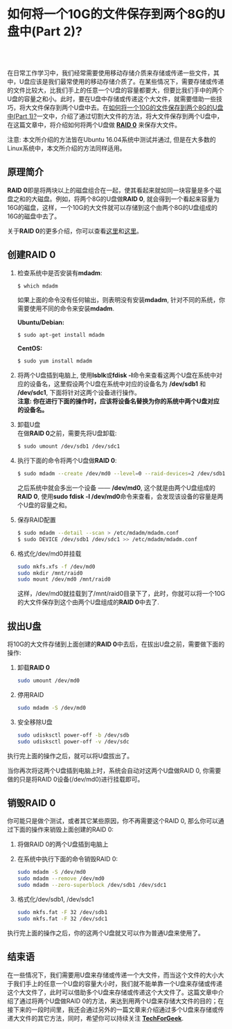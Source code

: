 # 如何将一个10G的文件保存到两个8G的U盘中(Part 2)?
<!--
2017-05-07
--><br /><br />

在日常工作学习中，我们经常需要使用移动存储介质来存储或传递一些文件，其中，U盘应该是我们最常使用的移动存储介质了。在某些情况下，需要存储或传递的文件比较大，比我们手上的任意一个U盘的容量都要大，但要比我们手中的两个U盘的容量之和小。此时，要在U盘中存储或传递这个大文件，就需要借助一些技巧，将大文件保存到两个U盘中去。在[如何将一个10G的文件保存到两个8G的U盘中(Part 1)?](how_store_10g_file_in_2_small_pendrive1.html)一文中，介绍了通过切割大文件的方法，将大文件保存到两个U盘中，在这篇文章中，将介绍如何将两个U盘做 **[RAID 0](https://en.wikipedia.org/wiki/Standard_RAID_levels#RAID_0)** 来保存大文件。   

注意: 本文所介绍的方法皆在Ubuntu 16.04系统中测试并通过, 但是在大多数的Linux系统中，本文所介绍的方法同样适用。    

## 原理简介

**RAID 0**即是将两块以上的磁盘组合在一起，使其看起来就如同一块容量是多个磁盘之和的大磁盘。例如，将两个8G的U盘做**RAID 0**, 就会得到一个看起来容量为16G的磁盘，这样，一个10G的大文件就可以存储到这个由两个8G的U盘组成的16G的磁盘中去了。    

关于**RAID 0**的更多介绍，你可以查看[这里](https://en.wikipedia.org/wiki/Standard_RAID_levels#RAID_0)和[这里](http://baike.baidu.com/link?url=W8YHfvED1fn3SkU_BBhHdxwUV3k45QrFk3kn8Zv5dvX2YUx07D3fOVmJXxT03QyYPQuP80CYrXCOpY95gjWN2xxRkILeg0B6sU91lfq4IyG)。    

## 创建RAID 0

1. 检查系统中是否安装有**mdadm**:    

   ```bash
   $ which mdadm
   ```
   如果上面的命令没有任何输出，则表明没有安装**mdadm**, 针对不同的系统，你需要使用不同的命令来安装**mdadm**.
   
   **Ubuntu/Debian:**   

   ```bash
   $ sudo apt-get install mdadm
   ```

   **CentOS:**    

   ```bash
   $ sudo yum install mdadm
   ```
2. 将两个U盘插到电脑上, 使用**lsblk**或**fdisk -l**命令来查看这两个U盘在系统中对应的设备名，这里假设两个U盘在系统中对应的设备名为 **/dev/sdb1** 和 **/dev/sdc1**, 下面将针对这两个设备进行操作。   
   **注意: 你在进行下面的操作时，应该将设备名替换为你的系统中两个U盘对应的设备名。**    
3. 卸载U盘    
   在做**RAID 0**之前，需要先将U盘卸载:

   ```bash
   $ sudo umount /dev/sdb1 /dev/sdc1
   ```
4. 执行下面的命令将两个U盘做**RAID 0**:   
   
   ```bash
   $ sudo mdadm --create /dev/md0 --level=0 --raid-devices=2 /dev/sdb1 /dev/sdc1
   ```
   之后系统中就会多出一个设备 —— **/dev/md0**, 这个就是由两个U盘组成的**RAID 0**, 使用**sudo fdisk -l /dev/md0**命令来查看，会发现该设备的容量是两个U盘的容量之和。  
5. 保存RAID配置
   
   ```bash
   $ sudo mdadm --detail --scan > /etc/mdadm/mdadm.conf
   $ sudo DEVICE /dev/sdb1 /dev/sdc1 >> /etc/mdadm/mdadm.conf
   ```
6. 格式化/dev/md0并挂载
   
   ```bash
   sudo mkfs.xfs -f /dev/md0
   sudo mkdir /mnt/raid0
   sudo mount /dev/md0 /mnt/raid0
   ```
   这样，/dev/md0就挂载到了/mnt/raid0目录下了，此时，你就可以将一个10G的大文件保存到这个由两个U盘组成的**RAID 0**中去了.   

## 拔出U盘

将10G的大文件存储到上面创建的**RAID 0**中去后，在拔出U盘之前，需要做下面的操作:     

1. 卸载**RAID 0**
   
   ```bash
   sudo umount /dev/md0
   ```
2. 停用RAID

   ```bash
   sudo mdadm -S /dev/md0
   ```
3. 安全移除U盘

   ```bash
   sudo udisksctl power-off -b /dev/sdb
   sudo udisksctl power-off -v /dev/sdc
   ```

执行完上面的操作之后，就可以将U盘拔出了。    

当你再次将这两个U盘插到电脑上时，系统会自动对这两个U盘做RAID 0, 你需要做的只是将RAID 0设备(/dev/md0)进行挂载即可。  

## 销毁RAID 0

你可能只是做个测试，或者其它某些原因，你不再需要这个RAID 0, 那么你可以通过下面的操作来销毁上面创建的RAID 0:

1. 将做RAID 0的两个U盘插到电脑上
2. 在系统中执行下面的命令销毁RAID 0:
   
   ```bash
   sudo mdadm -S /dev/md0
   sudo mdadm --remove /dev/md0
   sudo mdadm --zero-superblock /dev/sdb1 /dev/sdc1
   ```
3. 格式化/dev/sdb1, /dev/sdc1    

   ```bash
   sudo mkfs.fat -F 32 /dev/sdb1
   sudo mkfs.fat -F 32 /dev/sdc1
   ```

执行完上面的操作之后，你的这两个U盘就又可以作为普通U盘来使用了。    

## 结束语

在一些情况下，我们需要用U盘来存储或传递一个大文件，而当这个文件的大小大于我们手上的任意一个U盘的容量大小时，我们就不能单靠一个U盘来存储或传递这个大文件了，此时可以借助多个U盘来存储或传递这个大文件了。这篇文章中介绍了通过将两个U盘做RAID 0的方法，来达到用两个U盘来存储大文件的目的；在接下来的一段时间里，我还会通过另外的一篇文章来介绍通过多个U盘来存储或传递大文件的其它方法，同时，希望你可以持续关注 **[TechForGeek](https://www.techforgeek.info)**.

